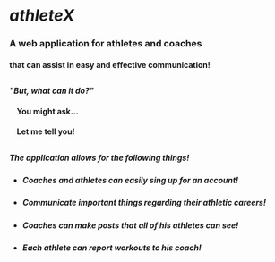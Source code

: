 # _athleteX_
### A web application for athletes and coaches
#### that can assist in easy and effective communication!
##
#### _"But, what can it do?"_
#### &nbsp;&nbsp;&nbsp;&nbsp;You might ask...
#### &nbsp;&nbsp;&nbsp;&nbsp;Let me tell you!
##
##### The application allows for the following things!
- ##### Coaches and athletes can easily sing up for an account!
- ##### Communicate important things regarding their athletic careers!
- ##### Coaches can make posts that all of his athletes can see!
- ##### Each athlete can report workouts to his coach!
